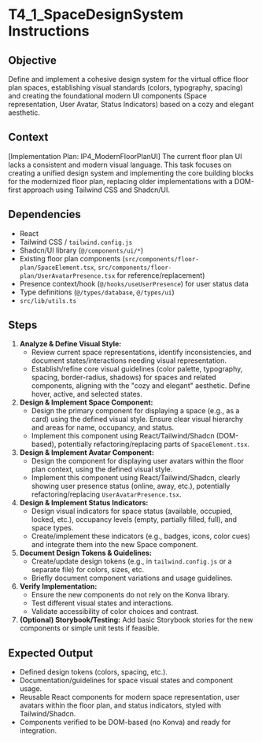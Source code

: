 # T4_1_SpaceDesignSystem Instructions

## Objective
Define and implement a cohesive design system for the virtual office floor plan spaces, establishing visual standards (colors, typography, spacing) and creating the foundational modern UI components (Space representation, User Avatar, Status Indicators) based on a cozy and elegant aesthetic.

## Context
[Implementation Plan: IP4_ModernFloorPlanUI]
The current floor plan UI lacks a consistent and modern visual language. This task focuses on creating a unified design system and implementing the core building blocks for the modernized floor plan, replacing older implementations with a DOM-first approach using Tailwind CSS and Shadcn/UI.

## Dependencies
- React
- Tailwind CSS / `tailwind.config.js`
- Shadcn/UI library (`@/components/ui/*`)
- Existing floor plan components (`src/components/floor-plan/SpaceElement.tsx`, `src/components/floor-plan/UserAvatarPresence.tsx` for reference/replacement)
- Presence context/hook (`@/hooks/useUserPresence`) for user status data
- Type definitions (`@/types/database`, `@/types/ui`)
- `src/lib/utils.ts`

## Steps
1.  **Analyze & Define Visual Style:**
    - Review current space representations, identify inconsistencies, and document states/interactions needing visual representation.
    - Establish/refine core visual guidelines (color palette, typography, spacing, border-radius, shadows) for spaces and related components, aligning with the "cozy and elegant" aesthetic. Define hover, active, and selected states.
2.  **Design & Implement Space Component:**
    - Design the primary component for displaying a space (e.g., as a card) using the defined visual style. Ensure clear visual hierarchy and areas for name, occupancy, and status.
    - Implement this component using React/Tailwind/Shadcn (DOM-based), potentially refactoring/replacing parts of `SpaceElement.tsx`.
3.  **Design & Implement Avatar Component:**
    - Design the component for displaying user avatars within the floor plan context, using the defined visual style.
    - Implement this component using React/Tailwind/Shadcn, clearly showing user presence status (online, away, etc.), potentially refactoring/replacing `UserAvatarPresence.tsx`.
4.  **Design & Implement Status Indicators:**
    - Design visual indicators for space status (available, occupied, locked, etc.), occupancy levels (empty, partially filled, full), and space types.
    - Create/implement these indicators (e.g., badges, icons, color cues) and integrate them into the new Space component.
5.  **Document Design Tokens & Guidelines:**
    - Create/update design tokens (e.g., in `tailwind.config.js` or a separate file) for colors, sizes, etc.
    - Briefly document component variations and usage guidelines.
6.  **Verify Implementation:**
    - Ensure the new components do not rely on the Konva library.
    - Test different visual states and interactions.
    - Validate accessibility of color choices and contrast.
7.  **(Optional) Storybook/Testing:** Add basic Storybook stories for the new components or simple unit tests if feasible.

## Expected Output
- Defined design tokens (colors, spacing, etc.).
- Documentation/guidelines for space visual states and component usage.
- Reusable React components for modern space representation, user avatars within the floor plan, and status indicators, styled with Tailwind/Shadcn.
- Components verified to be DOM-based (no Konva) and ready for integration.
